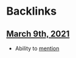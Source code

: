 
# Backlinks
## [March 9th, 2021](<March 9th, 2021.md>)
- Ability to [mention]([Social/Mentions](<../Social/Mentions.md>))


